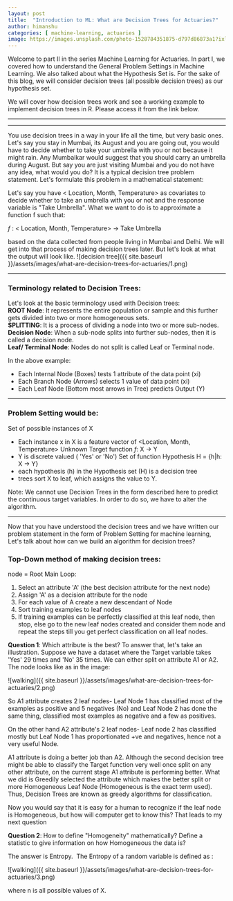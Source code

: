 ```yaml
---
layout: post
title:  "Introduction to ML: What are Decision Trees for Actuaries?"
author: himanshu
categories: [ machine-learning, actuaries ]
image: https://images.unsplash.com/photo-1528784351875-d797d86873a1?ixlib=rb-1.2.1&auto=format&fit=crop&w=750&q=80
---
```

Welcome to part II in the series Machine Learning for Actuaries. In part I, we covered how to understand the General Problem Settings in Machine Learning. We also talked about what the Hypothesis Set is. For the sake of this blog, we will consider decision trees (all possible decision trees) as our hypothesis set.

We will cover how decision trees work and see a working example to implement decision trees in R. Please access it from the link below.

<hr class="section-divider"><hr>

You use decision trees in a way in your life all the time, but very basic ones. Let's say you stay in Mumbai, its August and you are going out, you would have to decide whether to take your umbrella with you or not because it might rain. Any Mumbaikar would suggest that you should carry an umbrella during August. But say you are just visiting Mumbai and you do not have any idea, what would you do? It is a typical decision tree problem statement. Let's formulate this problem in a mathematical statement:

Let's say you have < Location, Month, Temperature> as covariates to decide whether to take an umbrella with you or not and the response variable is "Take Umbrella". What we want to do is to approximate a function f such that:

*f* : < Location, Month, Temperature> → Take Umbrella

based on the data collected from people living in Mumbai and Delhi. We will get into that process of making decision trees later. But let's look at what the output will look like.
![decision tree]({{ site.baseurl }}/assets/images/what-are-decision-trees-for-actuaries/1.png)

---

### Terminology related to Decision Trees:
Let's look at the basic terminology used with Decision trees:<br>
**ROOT Node**: It represents the entire population or sample and this further gets divided into two or more homogeneous sets.<br>
**SPLITTING**: It is a process of dividing a node into two or more sub-nodes.<br>
**Decision Node**: When a sub-node splits into further sub-nodes, then it is called a decision node.<br>
**Leaf/ Terminal Node**: Nodes do not split is called Leaf or Terminal node.<br>

In the above example:
- Each Internal Node (Boxes) tests 1 attribute of the data point (xi)
- Each Branch Node (Arrows) selects 1 value of data point (xi)
- Each Leaf Node (Bottom most arrows in Tree) predicts Output (Y)

---

### Problem Setting would be:
Set of possible instances of X
- Each instance x in X is a feature vector of <Location, Month, Temperature>
Unknown Target function *f*: X → Y
- Y is discrete valued ( 'Yes' or 'No')
Set of function Hypothesis H = {h|h: X → Y}
- each hypothesis (h) in the Hypothesis set (H) is a decision tree
- trees sort X to leaf, which assigns the value to Y.

Note: We cannot use Decision Trees in the form described here to predict the continuous target variables. In order to do so, we have to alter the algorithm.


---

Now that you have understood the decision trees and we have written our problem statement in the form of Problem Setting for machine learning, Let's talk about how can we build an algorithm for decision trees?

### Top-Down method of making decision trees:
node = Root
Main Loop:
1. Select an attribute 'A' (the best decision attribute for the next node)
2. Assign 'A' as a decision attribute for the node
3. For each value of A create a new descendant of Node
4. Sort training examples to leaf nodes
5. If training examples can be perfectly classified at this leaf node, then stop, else go to the new leaf nodes created and consider them node and repeat the steps till you get perfect classification on all leaf nodes.

**Question 1**: Which attribute is the best?
To answer that, let's take an illustration. Suppose we have a dataset where the Target variable takes 'Yes' 29 times and 'No' 35 times. We can either split on attribute A1 or A2. The node looks like as in the image:

![walking]({{ site.baseurl }}/assets/images/what-are-decision-trees-for-actuaries/2.png)

So A1 attribute creates 2 leaf nodes- Leaf Node 1 has classified most of the examples as positive and 5 negatives (No) and Leaf Node 2 has done the same thing, classified most examples as negative and a few as positives.

On the other hand A2 attribute's 2 leaf nodes- Leaf node 2 has classified mostly but Leaf Node 1 has proportionated +ve and negatives, hence not a very useful Node.

A1 attribute is doing a better job than A2. Although the second decision tree might be able to classify the Target function very well once split on any other attribute, on the current stage A1 attribute is performing better. What we did is Greedily selected the attribute which makes the better split or more Homogeneous Leaf Node (Homogeneous is the exact term used). Thus, Decision Trees are known as greedy algorithms for classification.

Now you would say that it is easy for a human to recognize if the leaf node is Homogeneous, but how will computer get to know this? That leads to my next question

**Question 2**: How to define "Homogeneity" mathematically? Define a statistic to give information on how Homogeneous the data is?

The answer is Entropy. 
The Entropy of a random variable is defined as :

![walking]({{ site.baseurl }}/assets/images/what-are-decision-trees-for-actuaries/3.png)

where n is all possible values of X.
